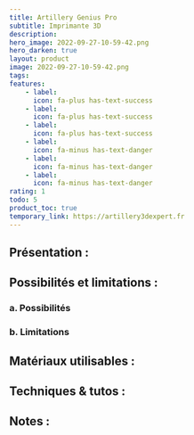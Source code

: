 ```yaml
---
title: Artillery Genius Pro
subtitle: Imprimante 3D
description: 
hero_image: 2022-09-27-10-59-42.png
hero_darken: true
layout: product
image: 2022-09-27-10-59-42.png
tags: 
features:
    - label: 
      icon: fa-plus has-text-success
    - label: 
      icon: fa-plus has-text-success
    - label: 
      icon: fa-plus has-text-success
    - label: 
      icon: fa-minus has-text-danger
    - label: 
      icon: fa-minus has-text-danger
    - label: 
      icon: fa-minus has-text-danger
rating: 1
todo: 5
product_toc: true
temporary_link: https://artillery3dexpert.fr
---
```

## Présentation :

## Possibilités et limitations :

### a. Possibilités

### b. Limitations

## Matériaux utilisables :

## Techniques & tutos :

## Notes :
